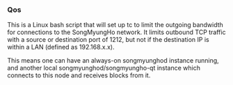 ### Qos ###

This is a Linux bash script that will set up tc to limit the outgoing bandwidth for connections to the SongMyungHo network. It limits outbound TCP traffic with a source or destination port of 1212, but not if the destination IP is within a LAN (defined as 192.168.x.x).

This means one can have an always-on songmyunghod instance running, and another local songmyunghod/songmyungho-qt instance which connects to this node and receives blocks from it.
